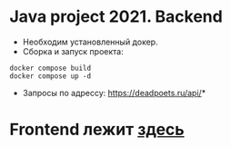 # Java project 2021. Backend

* Необходим установленный докер.
* Сборка и запуск проекта:
```
docker compose build
docker compose up -d
```
* Запросы по адрессу: https://deadpoets.ru/api/*
# Frontend лежит [здесь](https://github.com/MIXOZ/HSE_Slaves)
 
